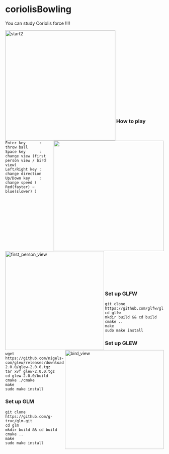# coriolisBowling

You can study Coriolis force !!!!


<img height="350" align="left" alt="start2" src="https://user-images.githubusercontent.com/26996041/27760733-ec2b2af6-5e89-11e7-9db8-61704ac9a62a.png">
<img height="350" align="right" src="https://user-images.githubusercontent.com/26996041/33806611-38fc118e-de0e-11e7-8726-a447a069253d.gif">

<br />
<br />
<br />
<br />
<br />
<br />
<br />
<br />
<br />
<br />
<br />
<br />
<br />
<br />
<br />

### How to play  

    Enter key      : throw ball  
    Space key      : change view (first person view / bird view)  
    Left/Right key : change direction  
    Up/Down key    : change speed ( Red(faster) ~ blue(slower) )


<img height="314" align="left" alt="first_person_view" src="https://user-images.githubusercontent.com/26996041/27760712-5f307cd2-5e89-11e7-8f17-9eae299248ef.png">
<img height="314" align="right" alt="bird_view" src="https://user-images.githubusercontent.com/26996041/27760717-70e6c652-5e89-11e7-9fcd-64953acbd228.png">

<br />
<br />
<br />
<br />
<br />
<br />
<br />
<br />
<br />
<br />
<br />
<br />
<br />
<br />
<br />

### Set up GLFW

    git clone https://github.com/glfw/glfw.git    
    cd glfw                                       
    mkdir build && cd build                      
    cmake ..                                      
    make                                       
    sudo make install                             


### Set up GLEW

    wget https://github.com/nigels-com/glew/releases/download/glew-2.0.0/glew-2.0.0.tgz
    tar xvf glew-2.0.0.tgz
    cd glew-2.0.0/build
    cmake ./cmake
    make
    sudo make install



### Set up GLM

    git clone https://github.com/g-truc/glm.git
    cd glm
    mkdir build && cd build
    cmake ..
    make
    sudo make install
